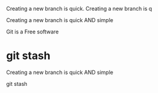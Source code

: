 Creating a new branch is quick.
Creating a new branch is q

Creating a new branch is quick AND simple

Git is a Free software

git stash
=======
Creating a new branch is quick AND simple



git stash


